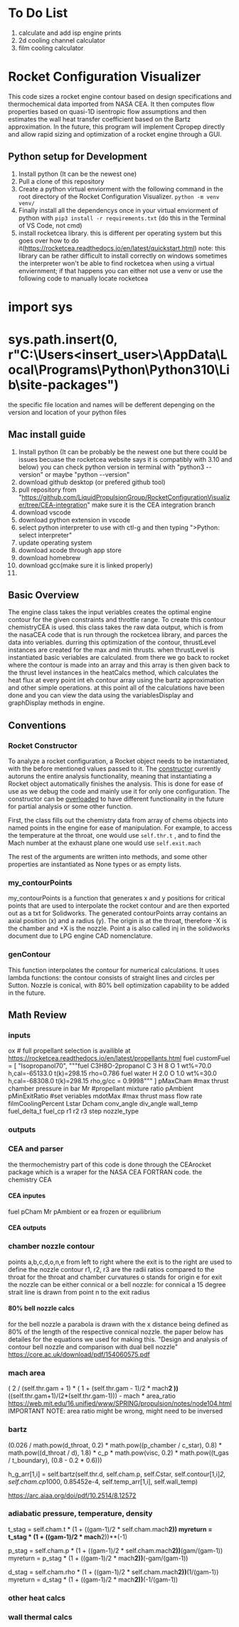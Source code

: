 # To Do List
1. calculate and add isp engine prints
2. 2d cooling channel calculator
3. film cooling calculator

# Rocket Configuration Visualizer

<!-- Add information here explaining the visualizer -->

This code sizes a rocket engine contour based on design specifications and thermochemical data imported from NASA CEA. It then computes flow properties based on quasi-1D isentropic flow assumptions and then estimates the wall heat transfer coefficient based on the Bartz approximation. In the future, this program will implement Cpropep directly and allow rapid sizing and optimization of a rocket engine through a GUI.

## Python setup for Development

1. Install python (It can be the newest one)
2. Pull a clone of this repository
3. Create a python virtual enviorment with the following command in the root directory of the Rocket Configuration Visualizer. `python -m venv venv/`
4. Finally install all the dependencys once in your virtual enviorment of python with `pip3 install -r requirements.txt` (do this in the Terminal of VS Code, not cmd)
5. install rocketcea library. this is different per operating system but this  goes over how to do it(https://rocketcea.readthedocs.io/en/latest/quickstart.html) 
note: this library can be rather difficult to install correctly on windows
sometimes the interpreter won't be able to find rocketcea when using a virtual enviernment; if that happens you can either not use a venv or use the following code to manually locate rocketcea
# import sys
# sys.path.insert(0, r"C:\Users\<insert_user>\AppData\Local\Programs\Python\Python310\Lib\site-packages")
the specific file location and names will be defferent depenging on the version and location of your python files

## Mac install guide

1. Install python (It can be probably be the newest one but there could be issues becuase the rocketcea website says it is compatibly with 3.10 and below) you can check python version in terminal with "python3 --version" or maybe "python --version"
2. download github desktop (or prefered github tool)
3. pull repository from "https://github.com/LiquidPropulsionGroup/RocketConfigurationVisualizer/tree/CEA-integration" make sure it is the CEA integration branch
4. download vscode
5. download python extension in vscode
6. select python interpreter to use with ctl-g and then typing ">Python: select interpreter"
7. update operating system
8. download xcode through app store
9. download homebrew
10. download gcc(make sure it is linked properly)
11. 

## Basic Overview

The engine class takes the input veriables creates the optimal engine contour for the given constraints and throttle range. To create this contour chemistryCEA is used. this class takes the raw data output, which is from the nasaCEA code that is run through the rocketcea library, and parces the data into veriables. durring this optimization of the contour, thrustLevel instances are created for the max and min thrusts. when thrustLevel is instantiated basic veriables are calculated. from there we go back to rocket where the contour is made into an array and this array is then given back to the thrust level instances in the heatCalcs method, which calculates the heat flux at every point int eh contour array using the bartz approximation and other simple operations. at this point all of the calculations have been done and you can view the data using the variablesDisplay and graphDisplay methods in engine. 

## Conventions

### Rocket Constructor

To analyze a rocket configuration, a Rocket object needs to be instantiated, with the before mentioned values passed to it. The [constructor](https://en.wikipedia.org/wiki/Constructor_(object-oriented_programming)) currently autoruns the entire analysis functionality, meaning that instantiating a Rocket object automatically finishes the analysis. This is done for ease of use as we debug the code and mainly use it for only one configuration. The constructor can be [overloaded](https://en.wikipedia.org/wiki/Function_overloading) to have different functionality in the future for partial analysis or some other function.

First, the class fills out the chemistry data from array of chems objects into named points in the engine for ease of manipulation. For example, to access the temperature at the throat, one would use `self.thr.t` , and to find the Mach number at the exhaust plane one would use `self.exit.mach`

The rest of the arguments are written into methods, and some other properties are instantiated as None types or as empty lists.

### my_contourPoints

my_contourPoints is a function that generates x and y positions for critical points that are used to interpolate the rocket contour and are then exported out as a txt for Solidworks. The generated contourPoints array contains an axial position (x) and a radius (y). The origin is at the throat, therefore -X is the chamber and +X is the nozzle. Point a is also called inj in the solidworks document due to LPG engine CAD nomenclature. 

### genContour

This function interpolates the contour for numerical calculations. It uses lambda functions: the contour consists of straight lines and circles per Sutton. Nozzle is conical, with 80% bell optimization capability to be added in the future.

## Math Review

### inputs

ox  # full propellant selection is availible at https://rocketcea.readthedocs.io/en/latest/propellants.html
fuel
customFuel = [
    "Isopropanol70", 
    """fuel C3H8O-2propanol C 3 H 8 O 1    wt%=70.0
h,cal=-65133.0     t(k)=298.15   rho=0.786
fuel water H 2.0 O 1.0  wt%=30.0
h,cal=-68308.0  t(k)=298.15 rho,g/cc = 0.9998"""
]
pMaxCham    #max thrust chamber pressure in bar
Mr  #propellant mixture ratio
pAmbient
pMinExitRatio
#set veriables
mdotMax  #max thrust mass flow rate
filmCoolingPercent
Lstar
Dcham
conv_angle
div_angle
wall_temp
fuel_delta_t
fuel_cp
r1
r2
r3
step
nozzle_type
### outputs



### CEA and parser
the thermochemistry part of this code is done through the CEArocket package which is a wraper for the NASA CEA FORTRAN code. the chemistry CEA
#### CEA inputes
fuel
pCham
Mr
pAmbient or ea
frozen or equilibrium

#### CEA outputs


### chamber nozzle contour
points a,b,c,d,o,n,e from left to right where the exit is to the right are used to define the nozzle contour
r1, r2, r3 are the radii ratios compared to the throat for the throat and chamber curvatures
o stands for origin
e for exit
the nozzle can be either connical or a bell nozzle:
for connical a 15 degree strait line is drawn from point n to the exit radius

#### 80% bell nozzle calcs
for the bell nozzle a parabola is drawn with the x distance being defined as 80% of the length of the respective connical nozzle. the paper below has detailes for the equations we used for making this.
"Design and analysis of contour bell nozzle and comparison with dual bell nozzle"
https://core.ac.uk/download/pdf/154060575.pdf

### mach area

( 2 / (self.thr.gam + 1) * ( 1 + (self.thr.gam - 1)/2 * mach**2 ))**((self.thr.gam+1)/(2*(self.thr.gam-1))) - mach * area_ratio
https://web.mit.edu/16.unified/www/SPRING/propulsion/notes/node104.html
IMPORTANT NOTE: area ratio might be wrong, might need to be inversed

### bartz
(0.026 / math.pow(d_throat, 0.2) * math.pow((p_chamber / c_star), 0.8) * math.pow((d_throat / d),
            1.8) * c_p * math.pow(visc, 0.2) * math.pow((t_gas / t_boundary), (0.8 - 0.2 * 0.6)))

h_g_arr[1,i] = self.bartz(self.thr.d, self.cham.p, self.Cstar, self.contour[1,i]*2, self.cham.cp*1000, 0.85452e-4, self.temp_arr[1,i], self.wall_temp)

https://arc.aiaa.org/doi/pdf/10.2514/8.12572

### adiabatic pressure, temperature, density

t_stag = self.cham.t * (1 + ((gam-1)/2 * self.cham.mach**2))
myreturn = t_stag * (1 + ((gam-1)/2 * mach**2))**(-1)

p_stag = self.cham.p * (1 + ((gam-1)/2 * self.cham.mach**2))**(gam/(gam-1))
myreturn = p_stag * (1 + ((gam-1)/2 * mach**2))**(-gam/(gam-1))

d_stag = self.cham.rho * (1 + ((gam-1)/2 * self.cham.mach**2))**(1/(gam-1))
myreturn = d_stag * (1 + ((gam-1)/2 * mach**2))**(-1/(gam-1))


### other heat calcs

### wall thermal calcs
